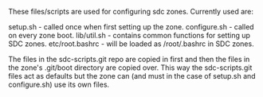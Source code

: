 These files/scripts are used for configuring sdc zones.  Currently used are:

setup.sh        - called once when first setting up the zone.
configure.sh    - called on every zone boot.
lib/util.sh     - contains common functions for setting up SDC zones.
etc/root.bashrc - will be loaded as /root/.bashrc in SDC zones.

The files in the sdc-scripts.git repo are copied in first and then the files
in the zone's <repo>.git/boot directory are copied over.  This way the
sdc-scripts.git files act as defaults but the zone can (and must in the case
of setup.sh and configure.sh) use its own files.
